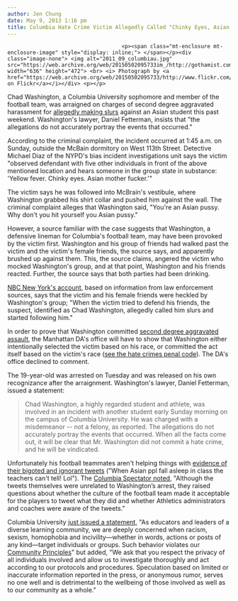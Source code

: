```yaml
---
author: Jen Chung
date: May 9, 2013 1:16 pm
title: Columbia Hate Crime Victim Allegedly Called "Chinky Eyes, Asian Motherf---er"
---
```


	
										<p><span class="mt-enclosure mt-enclosure-image" style="display: inline;"> </span></p><div class="image-none"> <img alt="2011_09_columbiau.jpg" src="https://web.archive.org/web/20150502095733im_/http://gothamist.com/attachments/jen/2011_09_columbiau.jpg" width="636" height="472"> <br> <i> Photograph by <a href="https://web.archive.org/web/20150502095733/http://www.flickr.com/photos/christinyca/4542703815/">christiNYCa on Flickr</a></i></div> <p></p>

<p>Chad Washington, a Columbia University sophomore and member of the football team, was arraigned on charges of second degree aggravated harassment for <a href="https://web.archive.org/web/20150502095733/http://gothamist.com/2013/05/08/columbia_football_player_reportedly.php">allegedly making slurs</a> against an Asian student this past weekend. Washington&apos;s lawyer, Daniel Fetterman, insists that &quot;the allegations do not accurately portray the events that occurred.&quot;</p>

<p>According to the criminal complaint, the incident occurred at 1:45 a.m. on Sunday, outside the McBain dormitory on West 113th Street. Detective Michael Diaz of the NYPD&apos;s bias incident investigations unit says the victim &quot;observed defendant with five other individuals in front of the above mentioned location and hears someone in the group state in substance: &apos;Yellow fever. Chinky eyes. Asian mother fucker.&apos;&quot; </p>

<p>The victim says he was followed into McBrain&apos;s vestibule, where Washington grabbed his shirt collar and pushed him against the wall. The criminal complaint alleges that Washington said, &quot;You&apos;re an Asian pussy. Why don&apos;t you hit yourself you Asian pussy.&quot;</p>

<p>However, a source familiar with the case suggests that Washington, a defensive lineman for Columbia&apos;s football team, may have been provoked by the victim first. Washington and his group of friends had walked past the victim and the victim&apos;s female friends, the source says, and apparently brushed up against them. This, the source claims, angered the victim who mocked Washington&apos;s group, and at that point, Washington and his friends reacted. Further, the source says that both parties had been drinking. </p>

<p><a href="https://web.archive.org/web/20150502095733/http://www.nbcnewyork.com/news/local/Columbia-Football-Player-Arrest-Asian-Harassment-206469211.html">NBC New York&apos;s account</a>, based on information from law enforcement sources, says that the victim and his female friends were heckled by Washington&apos;s group; &quot;When the victim tried to defend his friends, the suspect, identified as Chad Washington, allegedly called him slurs and started following him.&quot;</p>

<p>In order to prove that Washington committed <a href="https://web.archive.org/web/20150502095733/http://law.onecle.com/new-york/penal/PEN0240.30_240.30.html">second degree aggravated assault</a>, the Manhattan DA&apos;s office will have to show that Washington either intentionally selected the victim based on his race, or committed the act itself based on the victim&apos;s race (<a href="https://web.archive.org/web/20150502095733/http://ypdcrime.com/penal.law/hate_crimes.htm">see the hate crimes penal code</a>). The DA&apos;s office declined to comment.</p>

<p>The 19-year-old was arrested on Tuesday and was released on his own recognizance after the arraignment. Washington&apos;s lawyer, Daniel Fetterman, issued a statement: </p>

<blockquote>Chad Washington, a highly regarded student and athlete, was involved in an incident with another student early Sunday morning on the campus of Columbia University. He was charged with a misdemeanor -- not a felony, as reported. The allegations do not accurately portray the events that occurred. When all the facts come out, it will be clear that Mr. Washington did not commit a hate crime, and he will be vindicated.</blockquote>

<p>Unfortunately his football teammates aren&apos;t helping things with <a href="https://web.archive.org/web/20150502095733/http://bwog.com/2013/05/08/some-football-players-bigoted-tweets/">evidence of their bigoted and ignorant tweets</a> (&quot;When Asian ppl fall asleep in class the teachers can&apos;t tell! Lol&quot;). The <a href="https://web.archive.org/web/20150502095733/http://www.columbiaspectator.com/2013/05/07/nbc-new-york-football-player-charged-hate-crime">Columbia Spectator noted</a>, &quot;Although the tweets themselves were unrelated to Washington&#x2019;s arrest, they raised questions about whether the culture of the football team made it acceptable for the players to tweet what they did and whether Athletics administrators and coaches were aware of the tweets.&quot;</p>

<p>Columbia University <a href="https://web.archive.org/web/20150502095733/http://bwog.com/2013/05/09/administration-releases-statement-on-hate-crime/">just issued a statement</a>, &quot;As educators and leaders of a diverse learning community, we are deeply concerned when racism, sexism, homophobia and incivility&#x2014;whether in words, actions or posts of any kind&#x2014;target individuals or groups. Such behavior violates our <a href="https://web.archive.org/web/20150502095733/http://www.studentaffairs.columbia.edu/comdev/principles">Community Principles</a>&quot; but added, &quot;We ask that you respect the privacy of all individuals involved and allow us to investigate thoroughly and act according to our protocols and procedures. Speculation based on limited or inaccurate information reported in the press, or anonymous rumor, serves no one well and is detrimental to the wellbeing of those involved as well as to our community as a whole.&quot;</p>					
										
									
				